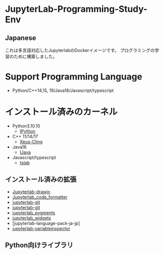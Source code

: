 # JupyterLab-Programming-Study-Env

## Japanese
これは多言語対応したJupyterlabのDockerイメージです。
プログラミングの学習のために構築しました。

# Support Programming Language
* Python/C++14,15, 19/Java18/Javascript/typescript

# インストール済みのカーネル
* Python3.10.10
  * [IPython](https://ipython.org/)
* C++ 11/14/17
  * [Xeus-Cling](https://github.com/jupyter-xeus/xeus-cling)
* Java18
  * [IJava](https://github.com/SpencerPark/IJava)
* Javascript/typescript
  * [tslab](https://github.com/yunabe/tslab)

## インストール済みの拡張
* [Jupyterlab-drawio](https://github.com/QuantStack/jupyterlab-drawio)
* [Jupyterlab_code_formatter](https://github.com/ryantam626/jupyterlab_code_formatter/)
* [jupyterlab-git](https://github.com/jupyterlab/jupyterlab-git)
* [jupyterlab-git](https://github.com/jupyterlab/jupyterlab-git)
* [jupyterlab_pygments](https://github.com/jupyterlab/jupyterlab_pygments)
* [jupyterlab_widgets](https://github.com/jupyter-widgets/ipywidgets)
* [jupyterlab-language-pack-ja-jp]
* [jupyterlab-variableinspector](https://github.com/lckr/jupyterlab-variableInspector)


## Python向けライブラリ
